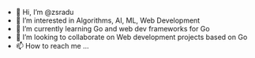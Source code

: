 - 👋 Hi, I’m @zsradu
- 👀 I’m interested in Algorithms, AI, ML, Web Development
- 🌱 I’m currently learning Go and web dev frameworks for Go
- 💞️ I’m looking to collaborate on Web development projects based on Go
- 📫 How to reach me ...

<!---
zsradu/zsradu is a ✨ special ✨ repository because its `README.md` (this file) appears on your GitHub profile.
You can click the Preview link to take a look at your changes.
--->
